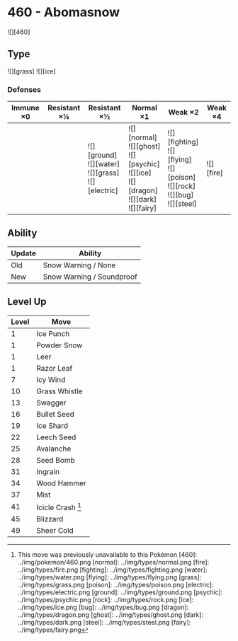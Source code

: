 # 460 - Abomasnow
![][460]

## Type

![][grass]  ![][ice]

### Defenses

Immune ×0 | Resistant ×¼ | Resistant ×½                                                    | Normal ×1                                                                                                 | Weak ×2                                                                                     | Weak ×4       | 
---       | ---          | ---                                                             | ---                                                                                                       | ---                                                                                         | ---           | 
          |              | ![][ground]<br> ![][water]<br> ![][grass]<br> ![][electric]<br> | ![][normal]<br> ![][ghost]<br> ![][psychic]<br> ![][ice]<br> ![][dragon]<br> ![][dark]<br> ![][fairy]<br> | ![][fighting]<br> ![][flying]<br> ![][poison]<br> ![][rock]<br> ![][bug]<br> ![][steel]<br> | ![][fire]<br> | 

## Ability

Update | Ability                   | 
---    | ---                       | 
Old    | Snow Warning / None       | 
New    | Snow Warning / Soundproof | 

## Level Up

Level | Move              | 
---   | ---               | 
1     | Ice Punch         | 
1     | Powder Snow       | 
1     | Leer              | 
1     | Razor Leaf        | 
7     | Icy Wind          | 
10    | Grass Whistle     | 
13    | Swagger           | 
16    | Bullet Seed       | 
19    | Ice Shard         | 
22    | Leech Seed        | 
25    | Avalanche         | 
28    | Seed Bomb         | 
31    | Ingrain           | 
34    | Wood Hammer       | 
37    | Mist              | 
41    | Icicle Crash [^1] | 
45    | Blizzard          | 
49    | Sheer Cold        | 

[^1]: This move was previously unavailable to this Pokémon
[460]: ../img/pokemon/460.png
[normal]: ../img/types/normal.png
[fire]: ../img/types/fire.png
[fighting]: ../img/types/fighting.png
[water]: ../img/types/water.png
[flying]: ../img/types/flying.png
[grass]: ../img/types/grass.png
[poison]: ../img/types/poison.png
[electric]: ../img/types/electric.png
[ground]: ../img/types/ground.png
[psychic]: ../img/types/psychic.png
[rock]: ../img/types/rock.png
[ice]: ../img/types/ice.png
[bug]: ../img/types/bug.png
[dragon]: ../img/types/dragon.png
[ghost]: ../img/types/ghost.png
[dark]: ../img/types/dark.png
[steel]: ../img/types/steel.png
[fairy]: ../img/types/fairy.png
